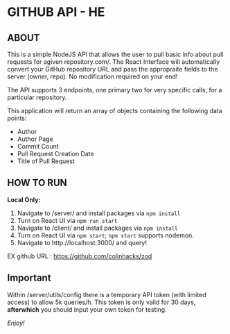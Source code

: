 # GITHUB API - HE

## ABOUT

This is a simple NodeJS API that allows the user to pull basic info about pull requests for agiven repository.com/. The React Interface will automatically convert your GitHub repository URL and pass the appropraite fields to the server (owner, repo). No modification required on your end!

The API supports 3 endpoints, one primary two for very specific calls, for a particular repository.

This application will return an array of objects containing the following data points:

- Author
- Author Page 
- Commit Count
- Pull Request Creation Date
- Title of Pull Request

## HOW TO RUN

**Local Only:**
1. Navigate to /server/ and install packages via `npm install`
2. Turn on React UI via `npm run start`
3. Navigate to /client/ and install packages via `npm install`
4. Turn on React UI via `npm start`; `npm start` supports nodemon.
5. Navigate to http://localhost:3000/ and query!

EX github URL : https://github.com/colinhacks/zod


## Important
Within /server/utils/config there is a temporary API token (with limited access) to allow 5k queries/h. This token is only valid for 30 days, **afterwhich** you should input your own token for testing.

_Enjoy!_
